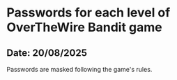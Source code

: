 # Passwords for each level of OverTheWire Bandit game
## Date: 20/08/2025

Passwords are masked following the game's rules.